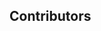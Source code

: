 ## Contributors

<!-- readme: collaborators,contributors -start -->
<!-- readme: collaborators,contributors -end -->
